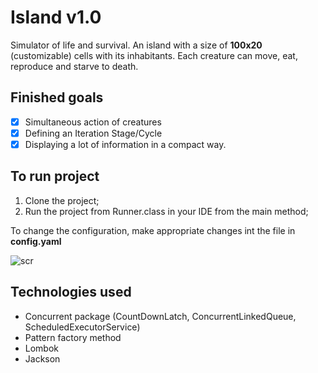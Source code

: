 # Island v1.0

Simulator of life and survival.
An island with a size of **100x20** (customizable) cells with its inhabitants. Each creature can move, eat, reproduce and starve to death.

## Finished goals
- [x] Simultaneous action of creatures
- [x] Defining an Iteration Stage/Cycle
- [x] Displaying a lot of information in a compact way.

## To run project

1. Clone the project;
2. Run the project from Runner.class in your IDE from the main method;

To change the configuration, make appropriate changes int the file in **config.yaml**

![scr](https://user-images.githubusercontent.com/101488434/228868725-ab30bdba-6fcd-48a8-95e2-9f25f8625b69.png)

## Technologies used
- Concurrent package (CountDownLatch, ConcurrentLinkedQueue, ScheduledExecutorService)
- Pattern factory method
- Lombok
- Jackson
